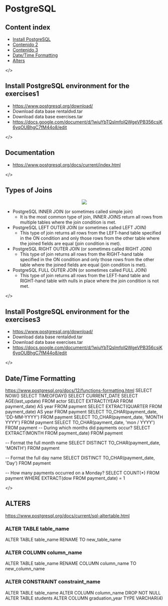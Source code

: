 # PostgreSQL

## Content index
* [Install PostgreSQL](#item1)
* [Contenido 2](#item2)
* [Contenido 3](#item3)
* [Date/Time Formatting](#item4)   
* [Alters](#item5)   

<a name="item1"></>
## Install PostgreSQL environment for the exercises1
* https://www.postgresql.org/download/
* Download data base rentaldvd.tar  
* Download data base exercises.tar 
* https://docs.google.com/document/d/1wiuYbTQslmfolQWgeVPB356csjK6yqOUBhgC7fM44o8/edit

<a name="item2"></>
## Documentation
* https://www.postgresql.org/docs/current/index.html  

<a name="item3"></>
## Types of Joins
<p align="center">
  <img src="https://user-images.githubusercontent.com/59533087/211632361-3d17caa8-d1a6-4b35-af49-6656485770f8.png">
</p>

* PostgreSQL INNER JOIN (or sometimes called simple join)
  * It is the most common type of join, INNER JOINS return all rows from multiple tables where the join condition is met.
* PostgreSQL LEFT OUTER JOIN (or sometimes called LEFT JOIN)
  * This type of join returns all rows from the LEFT-hand table specified in the ON condition and only those rows from the other table where the joined           fields are equal (join condition is met).
* PostgreSQL RIGHT OUTER JOIN (or sometimes called RIGHT JOIN)
  * This type of join returns all rows from the RIGHT-hand table specified in the ON condition and only those rows from the other table where the joined         fields are equal (join condition is met).
* PostgreSQL FULL OUTER JOIN (or sometimes called FULL JOIN)
  * This type of join returns all rows from the LEFT-hand table and RIGHT-hand table with nulls in place where the join condition is not met.
  
  
  



<a name="item3"></>
## Install PostgreSQL environment for the exercises3
* https://www.postgresql.org/download/
* Download data base rentaldvd.tar  
* Download data base exercises.tar 
* https://docs.google.com/document/d/1wiuYbTQslmfolQWgeVPB356csjK6yqOUBhgC7fM44o8/edit


<a name="item4"></>
## Date/Time Formatting
https://www.postgresql.org/docs/12/functions-formatting.html
SELECT NOW()
SELECT TIMEOFDAY()
SELECT CURRENT_DATE
SELECT AGE(last_update) FROM actor
SELECT EXTRACT(YEAR FROM payment_date) AS year FROM payment
SELECT EXTRACT(QUARTER FROM payment_date) AS year FROM payment
SELECT TO_CHAR(payment_date, 'DD-MM-YYYY') FROM payment
SELECT TO_CHAR(payment_date, 'MONTH YYYY') FROM payment
SELECT TO_CHAR(payment_date, 'mon / YYYY') FROM payment
-- During which months did payments occur?
SELECT EXTRACT(MONTH FROM payment_date) FROM payment

-- Format the full month name
SELECT DISTINCT TO_CHAR(payment_date, 'MONTH') FROM payment

-- Format the full day name
SELECT DISTINCT TO_CHAR(payment_date, 'Day') FROM payment

-- How many payments occurred on a Monday?
SELECT COUNT(*) FROM payment WHERE EXTRACT(dow FROM payment_date) = 1

<a name="item5"></>
## ALTERS
https://www.postgresql.org/docs/current/sql-altertable.html
### ALTER TABLE table_name
ALTER TABLE table_name 
RENAME TO new_table_name

### ALTER COLUMN column_name
ALTER TABLE table_name 
RENAME COLUMN column_name TO new_column_name

### ALTER CONSTRAINT constraint_name
ALTER TABLE table_name ALTER COLUMN column_name DROP NOT NULL
ALTER TABLE students ALTER COLUMN graduation_year TYPE VARCHAR(4)
